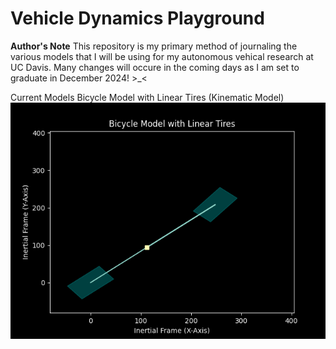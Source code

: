 # Vehicle Dynamics Playground

**Author's Note** This repository is my primary method of journaling the various models that I will be using for my autonomous vehical research at UC Davis. Many changes will occure in the coming days as I am set to graduate in December 2024! >_<

Current Models
Bicycle Model with Linear Tires (Kinematic Model)
![alt text](image.png)